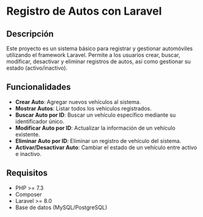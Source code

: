 # Registro de Autos con Laravel

## Descripción

Este proyecto es un sistema básico para registrar y gestionar automóviles utilizando el framework Laravel. Permite a los usuarios crear, buscar, modificar, desactivar y eliminar registros de autos, así como gestionar su estado (activo/inactivo).

## Funcionalidades

-   **Crear Auto**: Agregar nuevos vehículos al sistema.
-   **Mostrar Autos**: Listar todos los vehículos registrados.
-   **Buscar Auto por ID**: Buscar un vehículo específico mediante su identificador único.
-   **Modificar Auto por ID**: Actualizar la información de un vehículo existente.
-   **Eliminar Auto por ID**: Eliminar un registro de vehículo del sistema.
-   **Activar/Desactivar Auto**: Cambiar el estado de un vehículo entre activo e inactivo.

## Requisitos

-   PHP >= 7.3
-   Composer
-   Laravel >= 8.0
-   Base de datos (MySQL/PostgreSQL)

